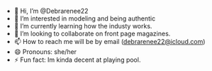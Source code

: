 - 👋 Hi, I’m @Debrarenee22
- 👀 I’m interested in modeling and being authentic 
- 🌱 I’m currently learning how the industy works.
- 💞️ I’m looking to collaborate on front page magazines. 
- 📫 How to reach me will be by email (debrarenee22@icloud.com)
- 😄 Pronouns: she/her
- ⚡ Fun fact: Im kinda decent at playing pool. 

<!---
Debrarenee22/Debrarenee22 is a ✨ special ✨ repository because its `README.md` (this file) appears on your GitHub profile.
You can click the Preview link to take a look at your changes.
--->
